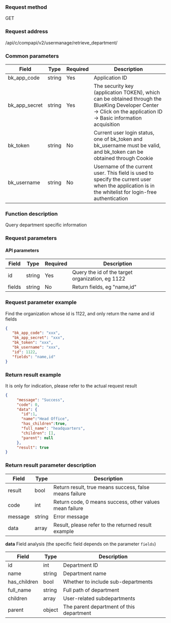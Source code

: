 ### Request method

GET


### Request address

/api/c/compapi/v2/usermanage/retrieve_department/


### Common parameters

| Field | Type | Required | Description |
|-----------|------------|--------|------------|
| bk_app_code | string | Yes | Application ID |
| bk_app_secret| string | Yes | The security key (application TOKEN), which can be obtained through the BlueKing Developer Center -> Click on the application ID -> Basic information acquisition|
| bk_token | string | No | Current user login status, one of bk_token and bk_username must be valid, and bk_token can be obtained through Cookie |
| bk_username | string | No | Username of the current user. This field is used to specify the current user when the application is in the whitelist for login-free authentication |


### Function description

Query department specific information

### Request parameters




#### API parameters

| Field | Type | Required | Description |
|-----------|------------|--------|------------|
| id | string | Yes | Query the id of the target organization, eg 1122 |
| fields | string | No | Return fields, eg "name,id" |


### Request parameter example

Find the organization whose id is 1122, and only return the name and id fields
``` json
{
   "bk_app_code": "xxx",
   "bk_app_secret": "xxx",
   "bk_token": "xxx",
   "bk_username": "xxx",
   "id": 1122,
   "fields": "name,id"
}
```

### Return result example

It is only for indication, please refer to the actual request result
```json
{
     "message": "Success",
     "code": 0,
     "data": {
       "id":1,
       "name":"Head Office",
       "has_children":true,
       "full_name": "headquarters",
       "children": [],
       "parent": null
     },
     "result": true
}
```

### Return result parameter description

| Field | Type | Description |
|-----------|-----------|-----------|
|result| bool | Return result, true means success, false means failure |
|code|int|Return code, 0 means success, other values mean failure|
|message|string|Error message|
|data| array| Result, please refer to the returned result example |

**data** Field analysis (the specific field depends on the parameter `fields`)

| Field | Type | Description |
|-----------|-----------|-----------|
|id| int | Department ID |
|name|string| Department name |
|has_children|bool| Whether to include sub-departments |
|full_name| string | Full path of department |
|children| array| User-related subdepartments |
|parent| object | The parent department of this department |